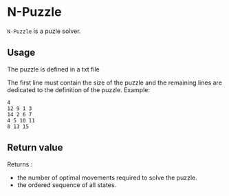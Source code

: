 # N-Puzzle
`N-Puzzle` is a puzle solver.

## Usage
The puzzle is defined in a txt file

The first line must contain the size of the puzzle and the remaining lines are 
dedicated to the definition of the puzzle. Example:

`4`\
`12 9 1 3`\
`14 2 6 7`\
`4 5 10 11`\
`8 13 15`

## Return value
Returns :
- the number of optimal movements required to solve the puzzle.
- the ordered sequence of all states.
